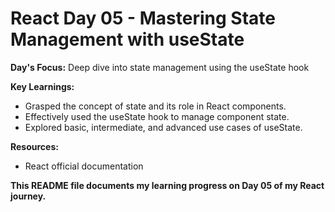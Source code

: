 # React Day 05 - Mastering State Management with useState

**Day's Focus:** Deep dive into state management using the useState hook

**Key Learnings:**
* Grasped the concept of state and its role in React components.
* Effectively used the useState hook to manage component state.
* Explored basic, intermediate, and advanced use cases of useState.

**Resources:**
* React official documentation

**This README file documents my learning progress on Day 05 of my React journey.**

